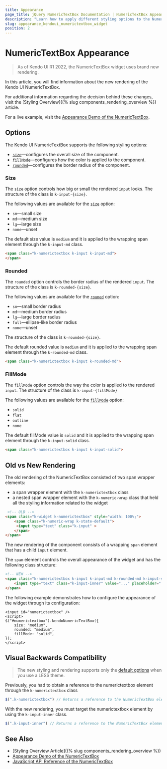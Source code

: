 ```yaml
---
title: Appearance
page_title: jQuery NumericTextBox Documentation | NumericTextBox Appearance
description: "Learn how to apply different styling options to the NumericTextBox widget."
slug: appearance_kendoui_numerictextbox_widget
position: 2
---
```


# NumericTextBox Appearance

> As of Kendo UI R1 2022, the NumericTextBox widget uses brand new rendering.

In this article, you will find information about the new rendering of the Kendo UI NumericTextBox.

For additional information regarding the decision behind these changes, visit the [Styling Overview]({% slug components_rendering_overview %}) article.

For a live example, visit the [Appearance Demo of the NumericTextBox](https://demos.telerik.com/kendo-ui/numerictextbox/appearance).

## Options

The Kendo UI NumericTextBox supports the following styling options:

- [`size`](#size)—configures the overall size of the component.
- [`fillMode`](#fillmode)—configures how the color is applied to the component.
- [`rounded`](#rounded)—configures the border radius of the component.

### Size

The `size` option controls how big or small the rendered `input` looks. The structure of the class is `k-input-{size}`.

The following values are available for the [`size`](/api/javascript/ui/numerictextbox/configuration/size) option:

- `sm`—small size
- `md`—medium size
- `lg`—large size
- `none`—unset

The default size value is `medium` and it is applied to the wrapping span element through the `k-input-md` class.

```html
<span class="k-numerictextbox k-input k-input-md">
</span>
```

### Rounded

The `rounded` option controls the border radius of the rendered `input`. The structure of the class is `k-rounded-{size}`.

The following values are available for the [`rouned`](/api/javascript/ui/numerictextbox/configuration/rounded) option:

- `sm`—small border radius
- `md`—medium border radius
- `lg`—large border radius
- `full`—ellipse-like border radius
- `none`—unset

The structure of the class is `k-rounded-{size}`.

The default rounded value is `medium` and it is applied to the wrapping span element through the `k-rounded-md` class.

```html
<span class="k-numerictextbox k-input k-rounded-md">
```

### FillMode

The `fillMode` option controls the way the color is applied to the rendered `input`. The structure of the class is `k-input-{fillMode}`

The following values are available for the [`fillMode`](/api/javascript/ui/numerictextbox/configuration/fillmode) option:

- `solid`
- `flat`
- `outline`
- `none`

The default fillMode value is `solid` and it is applied to the wrapping span element through the `k-input-solid` class.

```html
<span class="k-numerictextbox k-input k-input-solid">
```

## Old vs New Rendering

The old rendering of the NumericTextBox consisted of two span wrapper elements:
- a span wrapper element with the `k-numerictextbox` class
- a nested span wrapper element with the `k-numeric-wrap` class that held all the styling information related to the widget 

```html
 <!-- OLD -->
<span class="k-widget k-numerictextbox" style="width: 100%;">
    <span class="k-numeric-wrap k-state-default">
     <input type="text" class="k-input" >
    </span>
</span>
```

The new rendering of the component consists of a wrapping `span` element that has a child `input` element.

The `span` element controls the overall appearance of the widget and has the following class structure:

```html
<!-- NEW -->
<span class="k-numerictextbox k-input k-input-md k-rounded-md k-input-solid">
    <input type="text" class="k-input-inner" value="..." placeholder="..." />
</span>
```

The following example demonstrates how to configure the appearance of the widget through its configuration:

```dojo
<input id="numerictextbox" />
<script>
$("#numerictextbox").kendoNumericTextBox({
    size: "medium",
    rounded: "medium",
    fillMode: "solid",
});
</script>
```

## Visual Backwards Compatibility

> The new styling and rendering supports only the [default options](#options) when you use a LESS theme.

Previously, you had to obtain a reference to the numerictextbox element through the `k-numerictextbox` class

```javascript
$(".k-numerictextbox") // Returns a reference to the NumericTextBox element in the old rendering.
```

With the new rendering, you must target the numerictextbox element by using the `k-input-inner` class.

```javascript
$(".k-input-inner") // Returns a reference to the NumericTextBox element in the new rendering.
```

## See Also

* [Styling Overview Article]({% slug components_rendering_overview %})
* [Appearance Demo of the NumericTextBox](https://demos.telerik.com/kendo-ui/numerictextbox/appearance)
* [JavaScript API Reference of the NumericTextBox](/api/javascript/ui/numerictextbox)
